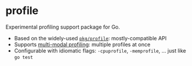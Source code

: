# profile

Experimental profiling support package for Go.

* Based on the widely-used [`pkg/profile`](https://github.com/pkg/profile): mostly-compatible API
* Supports [multi-modal profiling](https://github.com/pkg/profile/issues/46): multiple profiles at once
* Configurable with idiomatic flags: `-cpuprofile`, `-memprofile`, ... just like `go test`

